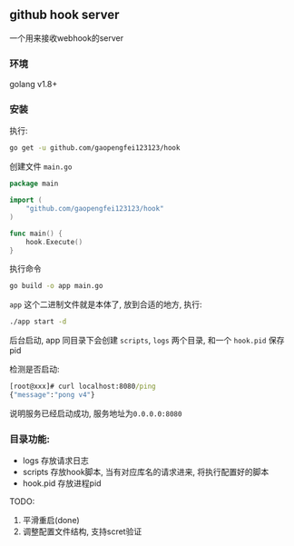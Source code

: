 ## github hook server
一个用来接收webhook的server

### 环境

golang v1.8+

### 安装

执行:
```bash
go get -u github.com/gaopengfei123123/hook
```

创建文件 `main.go`
```go
package main

import (
    "github.com/gaopengfei123123/hook"
)

func main() {
    hook.Execute()
}

```

执行命令
```bash
go build -o app main.go
```

`app` 这个二进制文件就是本体了, 放到合适的地方, 执行:
```bash
./app start -d
```
后台启动, app 同目录下会创建 `scripts`, `logs` 两个目录, 和一个 `hook.pid` 保存pid

检测是否启动:
```cmd
[root@xxx]# curl localhost:8080/ping
{"message":"pong v4"}
```
说明服务已经启动成功, 服务地址为`0.0.0.0:8080`




### 目录功能:
* logs 存放请求日志
* scripts 存放hook脚本, 当有对应库名的请求进来, 将执行配置好的脚本
* hook.pid 存放进程pid


TODO:
1. 平滑重启(done)
2. 调整配置文件结构, 支持scret验证

